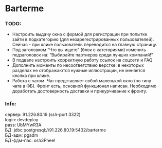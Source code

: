 # Barterme

### TODO:
* Настроить выдачу окна с формой для регистрации при попытке зайти в
подкатегорию (для незарегестрированных пользователей).  Сейчас - при клике
пользователь переводится на главную страницу. 
* Под заголовком “Что вы ищете” (блок с категориями) изменить подзаголовок на:
“Выбирайте партнеров среди лучших компаний!”
* В подвале настроить корректную работу ссылок на соцсети и FAQ 
* Дополнить моменты по несоответствию верстке: в некоторых разделах не
отображаются нужные иллюстрации, не меняется кнопка при клике. 
* Работа с чатом. Чат представляет собой маленькой окно (по типу чата в ФБ). 
Фронт есть, основной функционал написан. Необходимо доработать достоверность
доставки и прикурчивание к фронту.

### Info:
сервер: 91.226.80.19 (ssh-port 3322)\
login: devdeploy\
pass: UbMYwR3A\
БД: jdbc:postgresql://91.226.80.19:5432/barterme\
БД-адм: pgadm\
БД-фдм-пас: osh3Phee!
